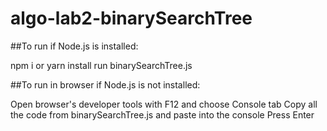 # algo-lab2-binarySearchTree

##To run if Node.js is installed:

npm i or yarn install
run binarySearchTree.js


##To run in browser if Node.js is not installed:

Open browser's developer tools with F12 and choose Console tab
Copy all the code from binarySearchTree.js and paste into the console
Press Enter